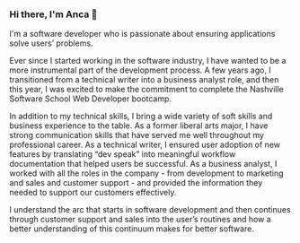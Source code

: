 ### Hi there, I'm Anca 👋

I'm a software developer who is passionate about ensuring applications solve users’ problems. 


Ever since I started working in the software industry, I have wanted to be a more instrumental part of the development process. A few years ago, I transitioned from a technical writer into a business analyst role, and then this year, I was excited to make the commitment to complete the Nashville Software School Web Developer bootcamp. 


In addition to my technical skills, I bring a wide variety of soft skills and business experience to the table. As a former liberal arts major, I have strong communication skills that have served me well throughout my professional career. As a technical writer, I ensured user adoption of new features by translating “dev speak” into meaningful workflow documentation that helped users be successful. As a business analyst, I worked with all the roles in the company - from development to marketing and sales and customer support  - and provided the information they needed to support our customers effectively.


I understand the arc that starts in software development and then continues through customer support and sales into the user’s routines and how a better understanding of this continuum makes for better software. 

<!--
**ancasimon/ancasimon** is a ✨ _special_ ✨ repository because its `README.md` (this file) appears on your GitHub profile.

Here are some ideas to get you started:

- 🔭 I’m currently working on ...
- 🌱 I’m currently learning ...
- 👯 I’m looking to collaborate on ...
- 🤔 I’m looking for help with ...
- 💬 Ask me about ...
- 📫 How to reach me: ...
- 😄 Pronouns: ...
- ⚡ Fun fact: ...
-->
